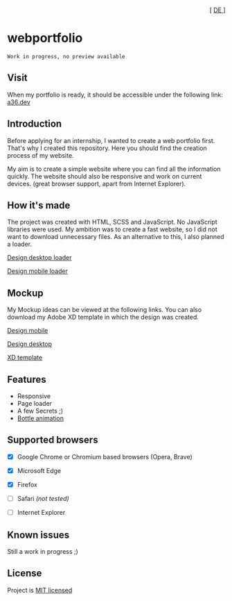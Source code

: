 <p align="right"> [ <a href="./README_DE.md"> DE </a> ] </p>

# webportfolio

```
Work in progress, no preview available
```


<!-- 
<img align="center" src="github/cover.jpg"/>
-->


## Visit
When my portfolio is ready, it should be accessible under the following link: [a36.dev](https://a36.dev)

## Introduction
Before applying for an internship, I wanted to create a web portfolio first. That's why I created this repository. Here you should find the creation process of my website.

My aim is to create a simple website where you can find all the information quickly. The website should also be responsive and work on current devices. (great browser support, apart from Internet Explorer).


## How it's made
The project was created with HTML, SCSS and JavaScript. 
No JavaScript libraries were used. My ambition was to create a fast website, so I did not want to download unnecessary files. As an alternative to this, I also planned a loader.

[Design desktop loader](./.github/img/webLoad.png)

[Design mobile loader](./.github/img/webLoadMob.png)


## Mockup
My Mockup ideas can be viewed at the following links. You can also download my Adobe XD template in which the design was created.

[Design mobile](./.github/img/webMobile.png)

[Design desktop](./.github/img/webDesktop.png)

[XD template](./.github/doc/webportfolio.xd)


## Features
- Responsive
- Page loader
- A few Secrets ;)
- [Bottle animation](https://github.com/FireNick44/IPT5-BottleAnimation)


## Supported browsers

- [x] Google Chrome or Chromium based browsers (Opera, Brave)
- [x] Microsoft Edge
- [x] Firefox
- [ ] Safari _(not tested)_
- [ ] Internet Explorer


## Known issues
Still a work in progress ;)


## License
Project is [MIT licensed](./LICENSE)
